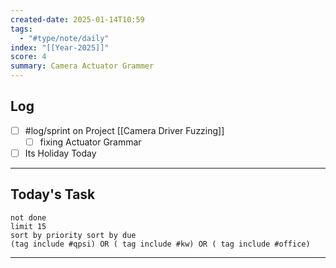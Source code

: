 ```yaml
---
created-date: 2025-01-14T10:59
tags:
  - "#type/note/daily"
index: "[[Year-2025]]"
score: 4
summary: Camera Actuator Grammer
---
```


## Log
- [ ] #log/sprint on Project [[Camera Driver Fuzzing]]
	- [ ] fixing Actuator Grammar
- [ ] Its Holiday Today

---

## Today's Task

```tasks
not done
limit 15
sort by priority sort by due
(tag include #qpsi) OR ( tag include #kw) OR ( tag include #office)
```
---
